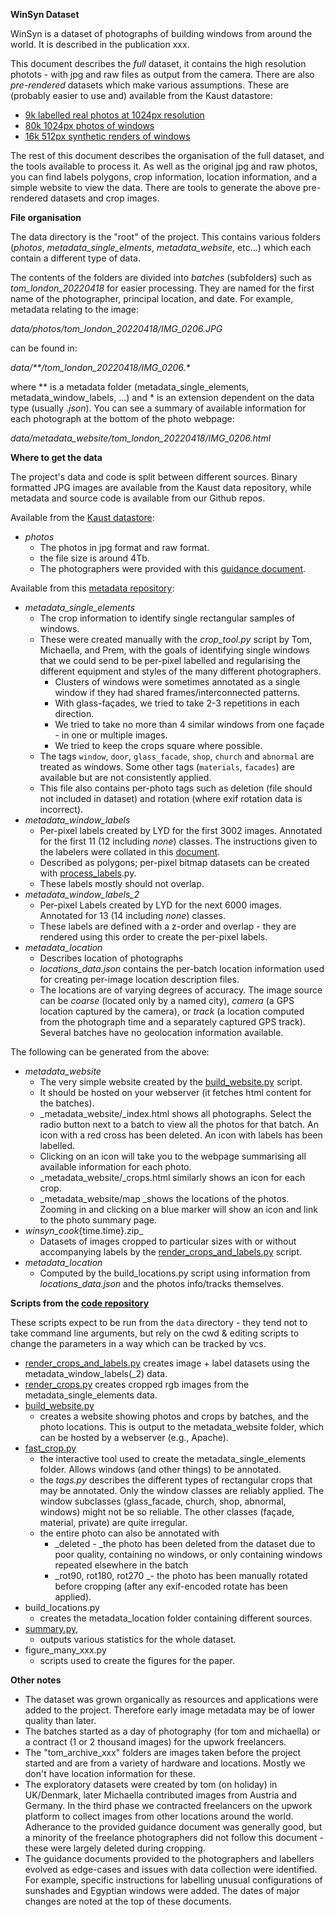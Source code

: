 
**WinSyn Dataset**

WinSyn is a dataset of photographs of building windows from around the world. It is described in the publication xxx. 

This document describes the _full_ dataset, it contains the high resolution photots - with jpg and raw files as output from the camera. There are also _pre-rendered_ datasets which make various assumptions. These are (probably easier to use and) available from the Kaust datastore:

* [9k labelled real photos at 1024px resolution]()
* [80k 1024px photos of windows]()
* [16k 512px synthetic renders of windows]()

The rest of this document describes the organisation of the full dataset, and the tools available to process it. As well as the original jpg and raw photos, you can find labels polygons, crop information, location information, and a simple website to view the data. There are tools to generate the above pre-rendered datasets and crop images.

**File organisation** 

The data directory is the "root" of the project. This contains various folders (_photos_, _metadata_single_elments_, _metadata_website_, etc…) which each contain a different type of data.  
 
The contents of the folders are divided into _batches_ (subfolders) such as _tom_london_20220418_ for easier processing. They are named for the first name of the photographer, principal location, and date. For example, metadata relating to the image:

 _data/photos/tom_london_20220418/IMG_0206.JPG_ 

can be found in:

_data/**/tom_london_20220418/IMG_0206.*_

where ** is a metadata folder (metadata_single_elements, metadata_window_labels, ...) and * is an extension dependent on the data type (usually ._json_). You can see a summary of available information for each photograph at the bottom of the photo webpage: 

_data/metadata_website/tom_london_20220418/IMG_0206.html_

**Where to get the data** 
 
The project's data and code is split between different sources. Binary formatted JPG images are available from the Kaust data repository, while metadata and source code is available from our Github repos. 

<!-- Please observe our [dataset conditions](http://todo.com) of use at all times. Be aware of situations where data may leak, e.g., due to loose directory permissions, caching, or model memorization.  -->

Available from the [Kaust datastore](https://repository.kaust.edu.sa/handle/10754/694463):

* _photos_
    * The photos in jpg format and raw format.
    * the file size is around 4Tb.
    * The photographers were provided with this [guidance document](https://github.com/twak/winsyn_metadata/raw/docs/pdfs/labelling_instructions.pdf). 

Available from this [metadata repository](https://github.com/twak/winsyn_metadata):

* _metadata_single_elements_
    * The crop information to identify single rectangular samples of windows.
    * These were created manually with the _crop_tool.py_ script by Tom, Michaella, and Prem, with the goals of identifying single windows that we could send to be per-pixel labelled and regularising the different equipment and styles of the many different photographers.
        * Clusters of windows were sometimes annotated as a single window if they had shared frames/interconnected patterns.
        * With glass-façades, we tried to take 2-3 repetitions in each direction.
        * We tried to take no more than 4 similar windows from one façade - in one or multiple images.
        * We tried to keep the crops square where possible.
    * The tags `window`, `door`, `glass_facade`, `shop`, `church` and `abnormal` are treated as windows. Some other tags (`materials`, `facades`) are available but are not consistently applied.
    * This file also contains per-photo tags such as deletion (file should not included in dataset) and rotation (where exif rotation data is incorrect).
* _metadata_window_labels_
    * Per-pixel labels created by LYD for the first 3002 images. Annotated for the first 11 (12 including _none_) classes. The instructions given to the labelers were collated in this [document](https://github.com/twak/winsyn_metadata/raw/docs/pdfs/labelling_instructions.pdf).
    * Described as polygons; per-pixel bitmap datasets can be created with [process_labels](https://github.com/twak/fast_crop/blob/master/process_labels.py).py.
    * These labels mostly should not overlap.
* _metadata_window_labels_2_
    * Per-pixel Labels created by LYD for the next 6000 images. Annotated for 13 (14 including _none_) classes. 
    * These labels are defined with a z-order and overlap - they are rendered using this order to create the per-pixel labels.
* _metadata_location_
    * Describes location of photographs
    * _locations_data.json_ contains the per-batch location information used for creating per-image location description files.
    * The locations are of varying degrees of accuracy. The image source can be _coarse_ (located only by a named city), _camera_ (a GPS location captured by the camera), or _track_ (a location computed from the photograph time and a separately captured GPS track). Several batches have no geolocation information available.


The following can be generated from the above:

* _metadata_website_
    * The very simple website created by the [build_website.py](https://github.com/twak/fast_crop/blob/master/build_website.py) script.
    * It should be hosted on your webserver (it fetches html content for the batches).
    * _metadata_website/_index.html shows all photographs. Select the radio button next to a batch to view all the photos for that batch. An icon with a red cross has been deleted. An icon with labels has been labelled.
    * Clicking on an icon will take you to the webpage summarising all available information for each photo.
    * _metadata_website/_crops.html similarly shows an icon for each crop.
    * _metadata_website/map _shows the locations of the photos. Zooming in and clicking on a blue marker will show an icon and link to the photo summary page.
* _winsyn_cook_{time.time}.zip_
    * Datasets of images cropped to particular sizes with or without accompanying labels by the [render_crops_and_labels.py](https://github.com/twak/fast_crop/blob/master/render_crops_and_labels.py)  script.
* _metadata_location_
    * Computed by the build_locations.py script using information from _locations_data.json_ and the photos info/tracks themselves.

**Scripts from the [code repository](https://github.com/twak/fast_crop)**

These scripts expect to be run from the `data` directory - they tend not to take command line arguments, but rely on the cwd & editing scripts to change the parameters in a way which can be tracked by vcs. 

* [render_crops_and_labels.py](https://github.com/twak/fast_crop/blob/master/render_crops_and_labels.py) creates image + label datasets using the metadata_window_labels(_2) data.
* [render_crops.py](https://github.com/twak/fast_crop/blob/master/render_crops.py) creates cropped rgb images from the metadata_single_elements data.
* [build_website.py](https://github.com/twak/fast_crop/blob/master/build_website.py)
    * creates a website showing photos and crops by batches, and the photo locations. This is output to the metadata_website folder, which can be hosted by a webserver (e.g., Apache).
* [fast_crop.py](https://github.com/twak/fast_crop/blob/master/fast_crop.py)
    * the interactive tool used to create the metadata_single_elements folder. Allows windows (and other things) to be annotated.
    * the _tags.py_ describes the different types of rectangular crops that may be annotated. Only the window classes are reliably applied. The window subclasses  (glass_facade, church, shop, abnormal, windows) might not be so reliable. The other classes (façade, material, private) are quite irregular.
    * the entire photo can also be annotated with 
        * _deleted - _the photo has been deleted from the dataset due to poor quality, containing no windows, or only containing windows repeated elsewhere in the batch
        * _rot90, rot180, rot270 _- the photo has been manually rotated before cropping (after any exif-encoded rotate has been applied).
* build_locations.py
    * creates the metadata_location folder containing different sources.
* [summary.py](https://github.com/twak/fast_crop/blob/master/figure_summary.py), 
    * outputs various statistics for the whole dataset.
* figure_many_xxx.py
    * scripts used to create the figures for the paper.

**Other notes**

* The dataset was grown organically as resources and applications were added to the project. Therefore early image metadata may be of lower quality than later. 
* The batches started as a day of photography (for tom and michaella) or a contract (1 or 2 thousand images) for the upwork freelancers. 
* The "tom_archive_xxx" folders are images taken before the project started and are from a variety of hardware and locations. Mostly we don't have location information for these.
* The exploratory datasets were created by tom (on holiday) in UK/Denmark, later Michaella contributed images from Austria and Germany. In the third phase we contracted freelancers on the upwork platform to collect images from other locations around the world. Adherance to the provided guidance document was generally good, but a minority of the freelance photographers did not follow this document - these were largely deleted during cropping.
* The guidance documents provided to the photographers and labellers evolved as edge-cases and issues with data collection were identified. For example, specific instructions for labelling unusual configurations of sunshades and Egyptian windows were added. The dates of major changes are noted at the top of these documents.

